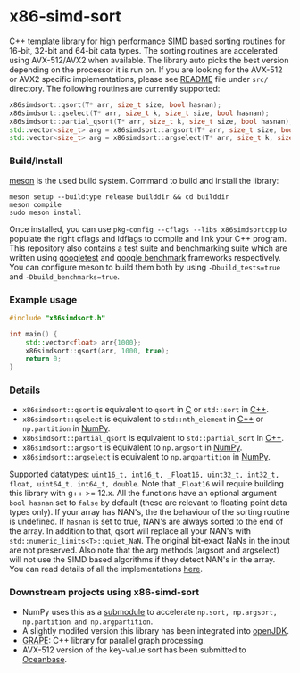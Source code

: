 # x86-simd-sort

C++ template library for high performance SIMD based sorting routines for
16-bit, 32-bit and 64-bit data types. The sorting routines are accelerated
using AVX-512/AVX2 when available. The library auto picks the best version
depending on the processor it is run on. If you are looking for the AVX-512 or
AVX2 specific implementations, please see
[README](https://github.com/intel/x86-simd-sort/src/README.md) file under
`src/` directory. The following routines are currently supported:

```cpp
x86simdsort::qsort(T* arr, size_t size, bool hasnan);
x86simdsort::qselect(T* arr, size_t k, size_t size, bool hasnan);
x86simdsort::partial_qsort(T* arr, size_t k, size_t size, bool hasnan);
std::vector<size_t> arg = x86simdsort::argsort(T* arr, size_t size, bool hasnan);
std::vector<size_t> arg = x86simdsort::argselect(T* arr, size_t k, size_t size, bool hasnan);
```

### Build/Install

[meson](https://github.com/mesonbuild/meson) is the used build system. Command
to build and install the library:

```
meson setup --buildtype release builddir && cd builddir
meson compile
sudo meson install
```

Once installed, you can use `pkg-config --cflags --libs x86simdsortcpp` to
populate the right cflags and ldflags to compile and link your C++ program.
This repository also contains a test suite and benchmarking suite which are
written using [googletest](https://github.com/google/googletest) and [google
benchmark](https://github.com/google/benchmark) frameworks respectively. You
can configure meson to build them both by using `-Dbuild_tests=true` and
`-Dbuild_benchmarks=true`.

### Example usage

```cpp
#include "x86simdsort.h"

int main() {
    std::vector<float> arr{1000};
    x86simdsort::qsort(arr, 1000, true);
    return 0;
}
```


### Details

- `x86simdsort::qsort` is equivalent to `qsort` in
  [C](https://www.tutorialspoint.com/c_standard_library/c_function_qsort.htm)
  or `std::sort` in [C++](https://en.cppreference.com/w/cpp/algorithm/sort).
- `x86simdsort::qselect` is equivalent to `std::nth_element` in
  [C++](https://en.cppreference.com/w/cpp/algorithm/nth_element) or
  `np.partition` in
  [NumPy](https://numpy.org/doc/stable/reference/generated/numpy.partition.html).
- `x86simdsort::partial_qsort` is equivalent to `std::partial_sort` in
  [C++](https://en.cppreference.com/w/cpp/algorithm/partial_sort).
- `x86simdsort::argsort` is equivalent to `np.argsort` in
  [NumPy](https://numpy.org/doc/stable/reference/generated/numpy.argsort.html).
- `x86simdsort::argselect` is equivalent to `np.argpartition` in
  [NumPy](https://numpy.org/doc/stable/reference/generated/numpy.argpartition.html).

Supported datatypes: `uint16_t, int16_t, _Float16, uint32_t, int32_t, float,
uint64_t, int64_t, double`. Note that `_Float16` will require building this
library with g++ >= 12.x. All the functions have an optional argument `bool
hasnan` set to `false` by default (these are relevant to floating point data
types only).  If your array has NAN's, the the behaviour of the sorting routine
is undefined. If `hasnan` is set to true, NAN's are always sorted to the end of
the array. In addition to that, qsort will replace all your NAN's with
`std::numeric_limits<T>::quiet_NaN`. The original bit-exact NaNs in
the input are not preserved. Also note that the arg methods (argsort and
argselect) will not use the SIMD based algorithms if they detect NAN's in the
array. You can read details of all the implementations
[here](https://github.com/intel/x86-simd-sort/src/README.md).

### Downstream projects using x86-simd-sort

- NumPy uses this as a [submodule](https://github.com/numpy/numpy/pull/22315) to accelerate `np.sort, np.argsort, np.partition and np.argpartition`.
- A slightly modifed version this library has been integrated into [openJDK](https://github.com/openjdk/jdk/pull/14227).
- [GRAPE](https://github.com/alibaba/libgrape-lite.git): C++ library for parallel graph processing.
- AVX-512 version of the key-value sort has been submitted to [Oceanbase](https://github.com/oceanbase/oceanbase/pull/1325).
